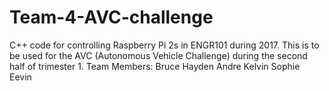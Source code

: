 # Team-4-AVC-challenge
C++ code for controlling Raspberry Pi 2s in ENGR101 during 2017. This is to be used for the AVC (Autonomous Vehicle Challenge) during the second half of trimester 1.
Team Members: Bruce
              Hayden 
              Andre
              Kelvin
              Sophie
              Eevin
